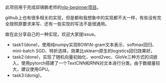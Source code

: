 此项目用于完成邱锡鹏老师的[nlp-beginner项目](https://github.com/FudanNLP/nlp-beginner)。

github上也有很多相关的实现，但是都和我想象中的实现都不太一样，有些没有完全按照原要求来写、还有一些实现的写法不是很通用。

故在此分享自己的一种实现，欢迎大家提issue。
 + task1:(done)，使用纯numpy实现BOW\N-gram文本表示、softmax回归、mini-batch SGD、特折选择，效果比sklearn原生的logistics回归效果好。
 + task2:(done)，实现了随机向量初始化、word2vec、GloVe三种方式的词嵌入，使用pytorch搭建了一个TextCNN和RNN对文本进行分类。由于数据量较大，建议使用GPU。
 + task3:(donig)，